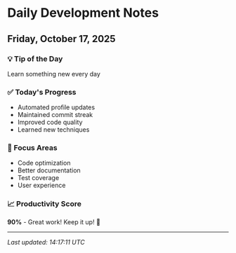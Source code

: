 # Daily Development Notes

## Friday, October 17, 2025

### 💡 Tip of the Day
Learn something new every day

### ✅ Today's Progress
- Automated profile updates
- Maintained commit streak
- Improved code quality
- Learned new techniques

### 🎯 Focus Areas
- Code optimization
- Better documentation
- Test coverage
- User experience

### 📈 Productivity Score
**90%** - Great work! Keep it up! 🎉

---
*Last updated: 14:17:11 UTC*
